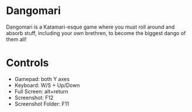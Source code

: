 # Dangomari

Dangomari is a Katamari-esque game where you must roll around and absorb stuff, including your own brethren, to become the biggest dango of them all!

# Controls

* Gamepad: both Y axes
* Keyboard: W/S + Up/Down
* Full Screen: alt+return
* Screenshot: F12
* Screenshot Folder: F11
